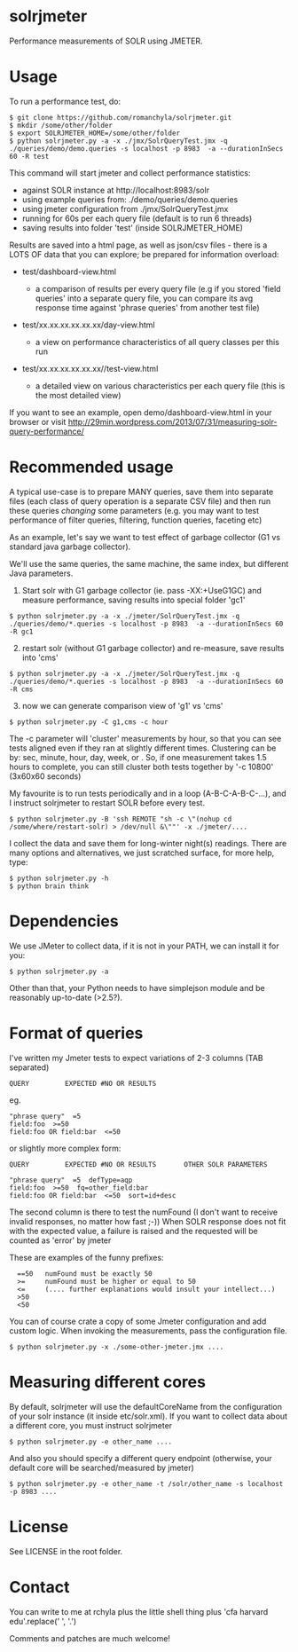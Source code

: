 solrjmeter
==========

Performance measurements of SOLR using JMETER.


Usage
=====


To run a performance test, do:

```  
$ git clone https://github.com/romanchyla/solrjmeter.git
$ mkdir /some/other/folder
$ export SOLRJMETER_HOME=/some/other/folder
$ python solrjmeter.py -a -x ./jmx/SolrQueryTest.jmx -q ./queries/demo/demo.queries -s localhost -p 8983  -a --durationInSecs 60 -R test
```


This command will start jmeter and collect performance statistics:
  - against SOLR instance at http://localhost:8983/solr
  - using example queries from: ./demo/queries/demo.queries
  - using jmeter configuration from ./jmx/SolrQueryTest.jmx
  - running for 60s per each query file (default is to run 6 threads)
  - saving results into folder 'test' (inside SOLRJMETER_HOME)



Results are saved into a html page, as well as json/csv files - there is a LOTS OF data that you can explore;
be prepared for information overload:

  - test/dashboard-view.html
      - a comparison of results per every query file (e.g if you stored 'field queries' into a
        separate query file, you can compare its avg response time against 'phrase queries' from 
        another test file)
  
  - test/xx.xx.xx.xx.xx.xx/day-view.html
      - a view on performance characteristics of all query classes per this run 
      
  - test/xx.xx.xx.xx.xx.xx/<query-file>/test-view.html
      - a detailed view on various characteristics per each query file (this is the most detailed view)
      

If you want to see an example, open demo/dashboard-view.html in your browser  or visit
http://29min.wordpress.com/2013/07/31/measuring-solr-query-performance/




Recommended usage
=================

A typical use-case is to prepare MANY queries, save them into
separate files (each class of query operation is a separate
CSV file) and then run these queries *changing* some parameters
(e.g. you may want to test performance of filter queries, filtering,
function queries, faceting etc)


As an example, let's say we want to test effect of garbage collector 
(G1 vs standard java garbage collector).

We'll use the same queries, the same machine, the same index, 
but different Java parameters.


1. Start solr with G1 garbage collector (ie. pass -XX:+UseG1GC) 
   and measure performance, saving results into special folder 'gc1'
  
  ```
  $ python solrjmeter.py -a -x ./jmeter/SolrQueryTest.jmx -q ./queries/demo/*.queries -s localhost -p 8983  -a --durationInSecs 60 -R gc1
  ```
  
2. restart solr (without G1 garbage collector) and re-measure, save results into 'cms'
  
  ```
  $ python solrjmeter.py -a -x ./jmeter/SolrQueryTest.jmx -q ./queries/demo/*.queries -s localhost -p 8983  -a --durationInSecs 60 -R cms
  ```
  
3. now we can generate comparison view of 'g1' vs 'cms'
  
  ```
  $ python solrjmeter.py -C g1,cms -c hour
  ```
  
  The -c parameter will 'cluster' measurements by hour, so that you can see tests aligned even if they
  ran at slightly different times. Clustering can be by: sec, minute, hour, day, week, or <int>.
  So, if one measurement takes 1.5 hours to complete, you can still cluster both tests together by '-c 10800'
  (3x60x60 seconds)


My favourite is to run tests periodically and in a loop (A-B-C-A-B-C-...), and I instruct solrjmeter
to restart SOLR before every test. 
  
  ```
  $ python solrjmeter.py -B 'ssh REMOTE "sh -c \"(nohup cd /some/where/restart-solr) > /dev/null &\""' -x ./jmeter/....
  ```

I collect the data and save them for long-winter night(s) readings. There are many options and alternatives, 
we just scratched surface, for more help, type:

```
$ python solrjmeter.py -h
$ python brain think
```



Dependencies
============

We use JMeter to collect data, if it is not in your PATH, we can install it for you:

```
$ python solrjmeter.py -a
```

Other than that, your Python needs to have simplejson module and be reasonably up-to-date (>2.5?).



Format of queries
=================

I've written my Jmeter tests to expect variations of 2-3 columns (TAB separated)

```
QUERY         EXPECTED #NO OR RESULTS
```

eg.

```
"phrase query"  =5
field:foo  >=50
field:foo OR field:bar  <=50
```

or slightly more complex form:

```
QUERY         EXPECTED #NO OR RESULTS       OTHER SOLR PARAMETERS

"phrase query"  =5  defType=aqp
field:foo  >=50  fq=other_field:bar
field:foo OR field:bar  <=50  sort=id+desc
```


The second column is there to test the numFound (I don't want to receive
invalid responses, no matter how fast ;-)) When SOLR response does not fit
with the expected value, a failure is raised and the requested will be counted
as 'error' by jmeter

These are examples of the funny prefixes:

```
  ==50   numFound must be exactly 50
  >=     numFound must be higher or equal to 50
  <=     (.... further explanations would insult your intellect...)
  >50
  <50
```
  

You can of course crate a copy of some Jmeter configuration and add custom logic. When
invoking the measurements, pass the configuration file.

```
$ python solrjmeter.py -x ./some-other-jmeter.jmx ....
```


Measuring different cores
=========================

By default, solrjmeter will use the defaultCoreName from the configuration of 
your solr instance (it inside etc/solr.xml). If you want to collect data about
a different core, you must instruct solrjmeter

```
$ python solrjmeter.py -e other_name ....
```

And also you should specify a different query endpoint (otherwise, your default
core will be searched/measured by jmeter)


```
$ python solrjmeter.py -e other_name -t /solr/other_name -s localhost -p 8983 ....
```

License
=======

See LICENSE in the root folder.


Contact
=======

You can write to me at rchyla plus the little shell thing plus 'cfa harvard edu'.replace(' ', '.')

Comments and patches are much welcome!